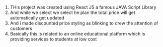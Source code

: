 1) THis project was created using React JS a famous JAVA Script Library 
2) And while we select we select he plan the total price will get automatically get updated
3) And i made discounted price styling as blinking to drew the attention of customers
4) Basically this is related to an online educational platform which is providing services to students at low cost 
